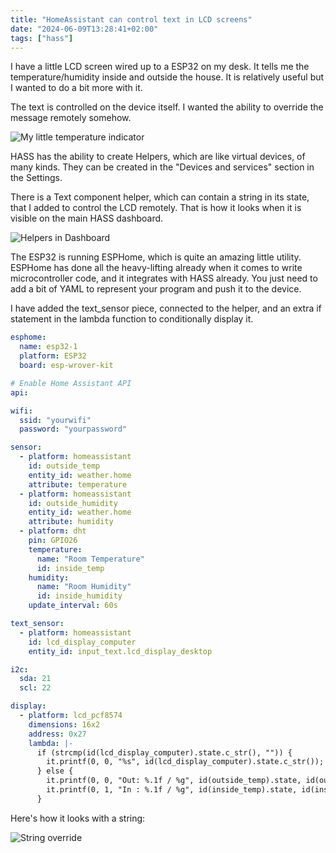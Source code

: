```yaml
---
title: "HomeAssistant can control text in LCD screens"
date: "2024-06-09T13:28:41+02:00"
tags: ["hass"]
---
```


I have a little LCD screen wired up to a ESP32 on my desk. It tells me the temperature/humidity inside and outside the house. It is relatively useful but I wanted to do a bit more with it. 

The text is controlled on the device itself. I wanted the ability to override the message remotely somehow.

![My little temperature indicator](/attachments/esp8266-lcd.png)

HASS has the ability to create Helpers, which are like virtual devices, of many kinds. They can be created in the "Devices and services" section in the Settings.

There is a Text component helper, which can contain a string in its state, that I added to control the LCD remotely. That is how it looks when it is visible on the main HASS dashboard.

![Helpers in Dashboard](/attachments/hass-text-helper.png)

The ESP32 is running ESPHome, which is quite an amazing little utility. ESPHome has done all the heavy-lifting already when it comes to write microcontroller code, and it integrates with HASS already. You just need to add a bit of YAML to represent your program and push it to the device.

I have added the text_sensor piece, connected to the helper, and an extra if statement in the lambda function to conditionally display it.

```yaml
esphome:
  name: esp32-1
  platform: ESP32
  board: esp-wrover-kit

# Enable Home Assistant API
api:

wifi:
  ssid: "yourwifi"
  password: "yourpassword"

sensor:
  - platform: homeassistant
    id: outside_temp
    entity_id: weather.home
    attribute: temperature
  - platform: homeassistant
    id: outside_humidity
    entity_id: weather.home
    attribute: humidity
  - platform: dht
    pin: GPIO26
    temperature:
      name: "Room Temperature"
      id: inside_temp
    humidity:
      name: "Room Humidity"
      id: inside_humidity
    update_interval: 60s

text_sensor:
  - platform: homeassistant
    id: lcd_display_computer
    entity_id: input_text.lcd_display_desktop

i2c:
  sda: 21
  scl: 22

display:
  - platform: lcd_pcf8574
    dimensions: 16x2
    address: 0x27
    lambda: |-
      if (strcmp(id(lcd_display_computer).state.c_str(), "")) {
        it.printf(0, 0, "%s", id(lcd_display_computer).state.c_str());
      } else {
        it.printf(0, 0, "Out: %.1f / %g", id(outside_temp).state, id(outside_humidity).state);
        it.printf(0, 1, "In : %.1f / %g", id(inside_temp).state, id(inside_humidity).state);
      }
```

Here's how it looks with a string:

![String override](/attachments/esp8266-lcd-2.png)
